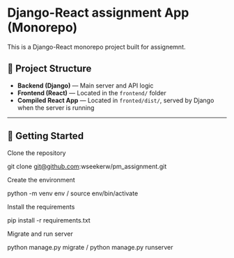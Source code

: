 # Django-React assignment App (Monorepo)

This is a Django-React monorepo project built for assignemnt.

## 📁 Project Structure

- **Backend (Django)** — Main server and API logic
- **Frontend (React)** — Located in the `frontend/` folder
- **Compiled React App** — Located in `fronted/dist/`, served by Django when the server is running

---

## 🚀 Getting Started

Clone the repository

git clone git@github.com:wseekerw/pm_assignment.git

Create the environment

python -m venv env / source env/bin/activate

Install the requirements

pip install -r requirements.txt

Migrate and run server

python manage.py migrate / python manage.py runserver
